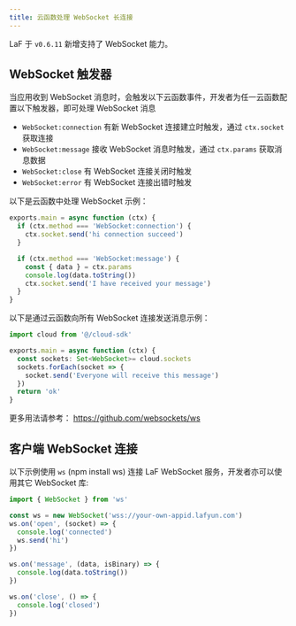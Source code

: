 ```yaml
---
title: 云函数处理 WebSocket 长连接
---
```




LaF 于 `v0.6.11` 新增支持了 WebSocket 能力。


## WebSocket 触发器
当应用收到 WebSocket 消息时，会触发以下云函数事件，开发者为任一云函数配置以下触发器，即可处理 WebSocket 消息

  - `WebSocket:connection` 有新 WebSocket 连接建立时触发，通过 `ctx.socket` 获取连接
  - `WebSocket:message` 接收 WebSocket 消息时触发，通过 `ctx.params` 获取消息数据
  - `WebSocket:close` 有 WebSocket 连接关闭时触发
  - `WebSocket:error` 有 WebSocket 连接出错时触发

以下是云函数中处理 WebSocket 示例：

```ts
exports.main = async function (ctx) {
  if (ctx.method === 'WebSocket:connection') {
    ctx.socket.send('hi connection succeed')
  }

  if (ctx.method === 'WebSocket:message') {
    const { data } = ctx.params
    console.log(data.toString())
    ctx.socket.send('I have received your message')
  }
}
```

以下是通过云函数向所有 WebSocket 连接发送消息示例：

```ts
import cloud from '@/cloud-sdk'

exports.main = async function (ctx) {
  const sockets: Set<WebSocket>= cloud.sockets
  sockets.forEach(socket => {
    socket.send('Everyone will receive this message')
  })
  return 'ok'
}
```

更多用法请参考： https://github.com/websockets/ws

## 客户端 WebSocket 连接

以下示例使用 `ws` (npm install ws) 连接 LaF WebSocket 服务，开发者亦可以使用其它 WebSocket 库:

```js
import { WebSocket } from 'ws'

const ws = new WebSocket('wss://your-own-appid.lafyun.com')
ws.on('open', (socket) => {
  console.log('connected')
  ws.send('hi')
})

ws.on('message', (data, isBinary) => {
  console.log(data.toString())
})

ws.on('close', () => {
  console.log('closed')
})
```